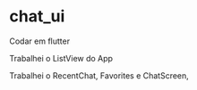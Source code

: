 # chat_ui
 Codar em flutter

 Trabalhei o ListView do App

 Trabalhei o RecentChat, Favorites e ChatScreen,

